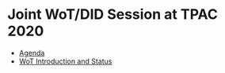 # Joint WoT/DID Session at TPAC 2020

* [Agenda](https://github.com/w3c/wot/issues/932)
* [WoT Introduction and Status](https://github.com/w3c/wot-marketing/blob/master/presentations/2020-10-WoT-Intro.pptx)
